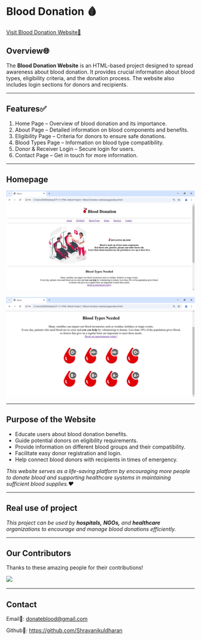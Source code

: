 # Blood Donation 🩸

[Visit Blood Donation Website📌](https://github.com/Shravanikuldharan/ICP-11-HTML-Github-Project-1-Blood-Donation-website)

## Overview🌐

The **Blood Donation Website** is an HTML-based project designed to spread awareness about blood donation. It provides crucial information about blood types, eligibility criteria, and the donation process. The website also includes login sections for donors and recipients.

---

## Features✅
1. Home Page – Overview of blood donation and its importance.
2. About Page – Detailed information on blood components and benefits.
3. Eligibility Page – Criteria for donors to ensure safe donations.
4. Blood Types Page – Information on blood type compatibility.
5. Donor & Receiver Login – Secure login for users.
6. Contact Page – Get in touch for more information.
 
---
## Homepage 
![Website Page Screenshot](./img/pictures/Screenshot_1.png)

![Website Page Screenshot](./img/pictures/Screenshot_2.png)

---

## Purpose of the Website
- Educate users about blood donation benefits.
- Guide potential donors on eligibility requirements.
- Provide information on different blood groups and their compatibility.
- Facilitate easy donor registration and login.
- Help connect blood donors with recipients in times of emergency.

*This website serves as a life-saving platform by encouraging more people to donate blood and supporting healthcare systems in maintaining sufficient blood supplies.❤️*

---

## Real use of project
*This project can be used by **hospitals,** **NGOs,** and **healthcare** organizations to encourage and manage blood donations efficiently.*
 
----
## Our Contributors

Thanks to these amazing people for their contributions!  

<a href="https://github.com/Shravanikuldharan/ICP-11-HTML-Github-Project-1-Blood-Donation-website/graphs/contributors">
  <img src="https://contrib.rocks/image?repo=Shravanikuldharan/ICP-11-HTML-Github-Project-1-Blood-Donation-website" />
</a>

---

## Contact
Email📧: donateblood@gmail.com

Github📌: https://github.com/Shravanikuldharan

